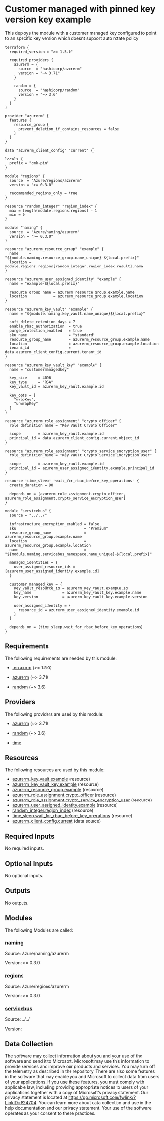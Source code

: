 <!-- BEGIN_TF_DOCS -->
# Customer managed with pinned key version key example

This deploys the module with a customer managed key configured to point to an specific key version which doesnt support auto rotate policy

```hcl
terraform {
  required_version = ">= 1.5.0"

  required_providers {
    azurerm = {
      source  = "hashicorp/azurerm"
      version = "~> 3.71"
    }

    random = {
      source  = "hashicorp/random"
      version = "~> 3.6"
    }
  }
}

provider "azurerm" {
  features {
    resource_group {
      prevent_deletion_if_contains_resources = false
    }
  }
}

data "azurerm_client_config" "current" {}

locals {
  prefix = "cmk-pin"
}

module "regions" {
  source  = "Azure/regions/azurerm"
  version = ">= 0.3.0"

  recommended_regions_only = true
}

resource "random_integer" "region_index" {
  max = length(module.regions.regions) - 1
  min = 0
}

module "naming" {
  source  = "Azure/naming/azurerm"
  version = ">= 0.3.0"
}

resource "azurerm_resource_group" "example" {
  name     = "${module.naming.resource_group.name_unique}-${local.prefix}"
  location = module.regions.regions[random_integer.region_index.result].name
}

resource "azurerm_user_assigned_identity" "example" {
  name = "example-${local.prefix}"

  resource_group_name = azurerm_resource_group.example.name
  location            = azurerm_resource_group.example.location
}

resource "azurerm_key_vault" "example" {
  name = "${module.naming.key_vault.name_unique}${local.prefix}"

  soft_delete_retention_days = 7
  enable_rbac_authorization  = true
  purge_protection_enabled   = true
  sku_name                   = "standard"
  resource_group_name        = azurerm_resource_group.example.name
  location                   = azurerm_resource_group.example.location
  tenant_id                  = data.azurerm_client_config.current.tenant_id
}

resource "azurerm_key_vault_key" "example" {
  name = "customermanagedkey"

  key_size     = 4096
  key_type     = "RSA"
  key_vault_id = azurerm_key_vault.example.id

  key_opts = [
    "wrapKey",
    "unwrapKey"
  ]
}

resource "azurerm_role_assignment" "crypto_officer" {
  role_definition_name = "Key Vault Crypto Officer"

  scope        = azurerm_key_vault.example.id
  principal_id = data.azurerm_client_config.current.object_id
}

resource "azurerm_role_assignment" "crypto_service_encryption_user" {
  role_definition_name = "Key Vault Crypto Service Encryption User"

  scope        = azurerm_key_vault.example.id
  principal_id = azurerm_user_assigned_identity.example.principal_id
}

resource "time_sleep" "wait_for_rbac_before_key_operations" {
  create_duration = 90

  depends_on = [azurerm_role_assignment.crypto_officer, azurerm_role_assignment.crypto_service_encryption_user]
}

module "servicebus" {
  source = "../../"

  infrastructure_encryption_enabled = false
  sku                               = "Premium"
  resource_group_name               = azurerm_resource_group.example.name
  location                          = azurerm_resource_group.example.location
  name                              = "${module.naming.servicebus_namespace.name_unique}-${local.prefix}"

  managed_identities = {
    user_assigned_resource_ids = [azurerm_user_assigned_identity.example.id]
  }

  customer_managed_key = {
    key_vault_resource_id = azurerm_key_vault.example.id
    key_name              = azurerm_key_vault_key.example.name
    key_version           = azurerm_key_vault_key.example.version

    user_assigned_identity = {
      resource_id = azurerm_user_assigned_identity.example.id
    }
  }

  depends_on = [time_sleep.wait_for_rbac_before_key_operations]
}
```

<!-- markdownlint-disable MD033 -->
## Requirements

The following requirements are needed by this module:

- <a name="requirement_terraform"></a> [terraform](#requirement\_terraform) (>= 1.5.0)

- <a name="requirement_azurerm"></a> [azurerm](#requirement\_azurerm) (~> 3.71)

- <a name="requirement_random"></a> [random](#requirement\_random) (~> 3.6)

## Providers

The following providers are used by this module:

- <a name="provider_azurerm"></a> [azurerm](#provider\_azurerm) (~> 3.71)

- <a name="provider_random"></a> [random](#provider\_random) (~> 3.6)

- <a name="provider_time"></a> [time](#provider\_time)

## Resources

The following resources are used by this module:

- [azurerm_key_vault.example](https://registry.terraform.io/providers/hashicorp/azurerm/latest/docs/resources/key_vault) (resource)
- [azurerm_key_vault_key.example](https://registry.terraform.io/providers/hashicorp/azurerm/latest/docs/resources/key_vault_key) (resource)
- [azurerm_resource_group.example](https://registry.terraform.io/providers/hashicorp/azurerm/latest/docs/resources/resource_group) (resource)
- [azurerm_role_assignment.crypto_officer](https://registry.terraform.io/providers/hashicorp/azurerm/latest/docs/resources/role_assignment) (resource)
- [azurerm_role_assignment.crypto_service_encryption_user](https://registry.terraform.io/providers/hashicorp/azurerm/latest/docs/resources/role_assignment) (resource)
- [azurerm_user_assigned_identity.example](https://registry.terraform.io/providers/hashicorp/azurerm/latest/docs/resources/user_assigned_identity) (resource)
- [random_integer.region_index](https://registry.terraform.io/providers/hashicorp/random/latest/docs/resources/integer) (resource)
- [time_sleep.wait_for_rbac_before_key_operations](https://registry.terraform.io/providers/hashicorp/time/latest/docs/resources/sleep) (resource)
- [azurerm_client_config.current](https://registry.terraform.io/providers/hashicorp/azurerm/latest/docs/data-sources/client_config) (data source)

<!-- markdownlint-disable MD013 -->
## Required Inputs

No required inputs.

## Optional Inputs

No optional inputs.

## Outputs

No outputs.

## Modules

The following Modules are called:

### <a name="module_naming"></a> [naming](#module\_naming)

Source: Azure/naming/azurerm

Version: >= 0.3.0

### <a name="module_regions"></a> [regions](#module\_regions)

Source: Azure/regions/azurerm

Version: >= 0.3.0

### <a name="module_servicebus"></a> [servicebus](#module\_servicebus)

Source: ../../

Version:

<!-- markdownlint-disable-next-line MD041 -->
## Data Collection

The software may collect information about you and your use of the software and send it to Microsoft. Microsoft may use this information to provide services and improve our products and services. You may turn off the telemetry as described in the repository. There are also some features in the software that may enable you and Microsoft to collect data from users of your applications. If you use these features, you must comply with applicable law, including providing appropriate notices to users of your applications together with a copy of Microsoft’s privacy statement. Our privacy statement is located at <https://go.microsoft.com/fwlink/?LinkID=824704>. You can learn more about data collection and use in the help documentation and our privacy statement. Your use of the software operates as your consent to these practices.
<!-- END_TF_DOCS -->